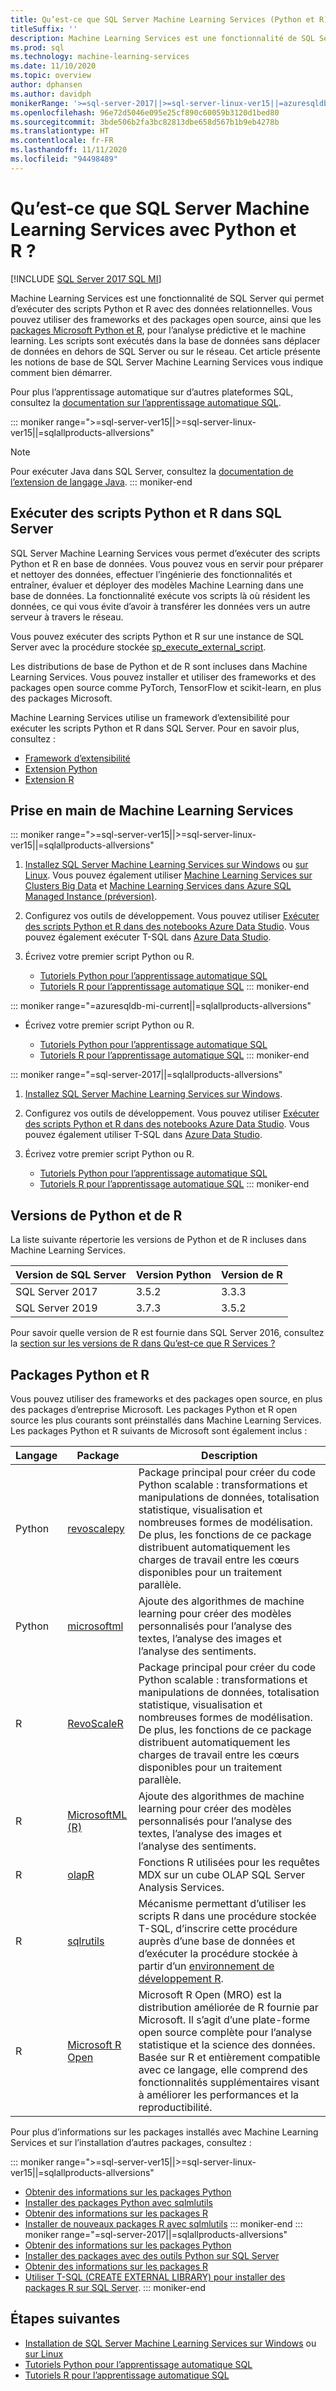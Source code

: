 ```yaml
---
title: Qu’est-ce que SQL Server Machine Learning Services (Python et R) ?
titleSuffix: ''
description: Machine Learning Services est une fonctionnalité de SQL Server qui permet d’exécuter des scripts Python et R avec des données relationnelles. Vous pouvez utiliser des frameworks et des packages open source, ainsi que les packages Microsoft Python et R, pour l’analyse prédictive et le machine learning. Les scripts sont exécutés dans la base de données sans déplacer de données en dehors de SQL Server ou sur le réseau. Cet article présente les notions de base de SQL Server Machine Learning Services vous indique comment bien démarrer.
ms.prod: sql
ms.technology: machine-learning-services
ms.date: 11/10/2020
ms.topic: overview
author: dphansen
ms.author: davidph
monikerRange: '>=sql-server-2017||>=sql-server-linux-ver15||=azuresqldb-mi-current||=sqlallproducts-allversions'
ms.openlocfilehash: 96e72d5046e095e25cf890c60059b3120d1bed80
ms.sourcegitcommit: 3bde506b2fa3bc82813dbe658d567b1b9eb4278b
ms.translationtype: HT
ms.contentlocale: fr-FR
ms.lasthandoff: 11/11/2020
ms.locfileid: "94498489"
---
```

# <a name="what-is-sql-server-machine-learning-services-with-python-and-r"></a>Qu’est-ce que SQL Server Machine Learning Services avec Python et R ?
[!INCLUDE [SQL Server 2017 SQL MI](../includes/applies-to-version/sqlserver2017-asdbmi.md)]

Machine Learning Services est une fonctionnalité de SQL Server qui permet d’exécuter des scripts Python et R avec des données relationnelles. Vous pouvez utiliser des frameworks et des packages open source, ainsi que les [packages Microsoft Python et R](#packages), pour l’analyse prédictive et le machine learning. Les scripts sont exécutés dans la base de données sans déplacer de données en dehors de SQL Server ou sur le réseau. Cet article présente les notions de base de SQL Server Machine Learning Services vous indique comment bien démarrer.

Pour plus l’apprentissage automatique sur d’autres plateformes SQL, consultez la [documentation sur l’apprentissage automatique SQL](index.yml).

::: moniker range=">=sql-server-ver15||>=sql-server-linux-ver15||=sqlallproducts-allversions"
> [!NOTE]
> Pour exécuter Java dans SQL Server, consultez la [documentation de l’extension de langage Java](../language-extensions/java-overview.md).
::: moniker-end

## <a name="execute-python-and-r-scripts-in-sql-server"></a>Exécuter des scripts Python et R dans SQL Server

SQL Server Machine Learning Services vous permet d’exécuter des scripts Python et R en base de données. Vous pouvez vous en servir pour préparer et nettoyer des données, effectuer l’ingénierie des fonctionnalités et entraîner, évaluer et déployer des modèles Machine Learning dans une base de données. La fonctionnalité exécute vos scripts là où résident les données, ce qui vous évite d’avoir à transférer les données vers un autre serveur à travers le réseau.

Vous pouvez exécuter des scripts Python et R sur une instance de SQL Server avec la procédure stockée [sp_execute_external_script](../relational-databases/system-stored-procedures/sp-execute-external-script-transact-sql.md).

Les distributions de base de Python et de R sont incluses dans Machine Learning Services. Vous pouvez installer et utiliser des frameworks et des packages open source comme PyTorch, TensorFlow et scikit-learn, en plus des packages Microsoft.

Machine Learning Services utilise un framework d’extensibilité pour exécuter les scripts Python et R dans SQL Server. Pour en savoir plus, consultez :

+ [Framework d’extensibilité](concepts/extensibility-framework.md)
+ [Extension Python](concepts/extension-python.md)
+ [Extension R](concepts/extension-r.md)

## <a name="get-started-with-machine-learning-services"></a>Prise en main de Machine Learning Services

::: moniker range=">=sql-server-ver15||>=sql-server-linux-ver15||=sqlallproducts-allversions"
1. [Installez SQL Server Machine Learning Services sur Windows](install/sql-machine-learning-services-windows-install.md) ou [sur Linux](../linux/sql-server-linux-setup-machine-learning.md?toc=/sql/machine-learning/toc.json). Vous pouvez également utiliser [Machine Learning Services sur Clusters Big Data](../big-data-cluster/machine-learning-services.md) et [Machine Learning Services dans Azure SQL Managed Instance \(préversion\)](/azure/azure-sql/managed-instance/machine-learning-services-overview).

1. Configurez vos outils de développement. Vous pouvez utiliser [Exécuter des scripts Python et R dans des notebooks Azure Data Studio](install/sql-machine-learning-azure-data-studio.md). Vous pouvez également exécuter T-SQL dans [Azure Data Studio](../azure-data-studio/what-is.md).

1. Écrivez votre premier script Python ou R.

   + [Tutoriels Python pour l’apprentissage automatique SQL](tutorials/python-tutorials.md)
   + [Tutoriels R pour l’apprentissage automatique SQL](tutorials/r-tutorials.md)
::: moniker-end

::: moniker range="=azuresqldb-mi-current||=sqlallproducts-allversions"
+ Écrivez votre premier script Python ou R.

   + [Tutoriels Python pour l’apprentissage automatique SQL](tutorials/python-tutorials.md)
   + [Tutoriels R pour l’apprentissage automatique SQL](tutorials/r-tutorials.md)
::: moniker-end

::: moniker range="=sql-server-2017||=sqlallproducts-allversions"
1. [Installez SQL Server Machine Learning Services sur Windows](install/sql-machine-learning-services-windows-install.md).

1. Configurez vos outils de développement. Vous pouvez utiliser [Exécuter des scripts Python et R dans des notebooks Azure Data Studio](install/sql-machine-learning-azure-data-studio.md). Vous pouvez également utiliser T-SQL dans [Azure Data Studio](../azure-data-studio/what-is.md).

1. Écrivez votre premier script Python ou R.

   + [Tutoriels Python pour l’apprentissage automatique SQL](tutorials/python-tutorials.md)
   + [Tutoriels R pour l’apprentissage automatique SQL](tutorials/r-tutorials.md)
::: moniker-end

<a name="versions"></a>

## <a name="python-and-r-versions"></a>Versions de Python et de R

La liste suivante répertorie les versions de Python et de R incluses dans Machine Learning Services.

| Version de SQL Server | Version Python | Version de R |
|-|-|-|
| SQL Server 2017 | 3.5.2 | 3.3.3 |
| SQL Server 2019 | 3.7.3 | 3.5.2 |

Pour savoir quelle version de R est fournie dans SQL Server 2016, consultez la [section sur les versions de R dans Qu’est-ce que R Services ?](r/sql-server-r-services.md?view=sql-server-2016&preserve-view=true#version)

<a name="packages"></a>

## <a name="python-and-r-packages"></a>Packages Python et R

Vous pouvez utiliser des frameworks et des packages open source, en plus des packages d’entreprise Microsoft. Les packages Python et R open source les plus courants sont préinstallés dans Machine Learning Services. Les packages Python et R suivants de Microsoft sont également inclus :

| Langage | Package | Description |
|-|-|-|
| Python | [revoscalepy](python/ref-py-revoscalepy.md) | Package principal pour créer du code Python scalable : transformations et manipulations de données, totalisation statistique, visualisation et nombreuses formes de modélisation. De plus, les fonctions de ce package distribuent automatiquement les charges de travail entre les cœurs disponibles pour un traitement parallèle. |
| Python | [microsoftml](python/ref-py-microsoftml.md) | Ajoute des algorithmes de machine learning pour créer des modèles personnalisés pour l’analyse des textes, l’analyse des images et l’analyse des sentiments. | 
| R | [RevoScaleR](r/ref-r-revoscaler.md) | Package principal pour créer du code Python scalable : transformations et manipulations de données, totalisation statistique, visualisation et nombreuses formes de modélisation. De plus, les fonctions de ce package distribuent automatiquement les charges de travail entre les cœurs disponibles pour un traitement parallèle. |
| R | [MicrosoftML (R)](r/ref-r-microsoftml.md) | Ajoute des algorithmes de machine learning pour créer des modèles personnalisés pour l’analyse des textes, l’analyse des images et l’analyse des sentiments. |
| R | [olapR](r/ref-r-olapr.md) | Fonctions R utilisées pour les requêtes MDX sur un cube OLAP SQL Server Analysis Services. |
| R | [sqlrutils](r/ref-r-sqlrutils.md) | Mécanisme permettant d’utiliser les scripts R dans une procédure stockée T-SQL, d’inscrire cette procédure auprès d’une base de données et d’exécuter la procédure stockée à partir d’un [environnement de développement R](r/set-up-a-data-science-client.md). |
| R | [Microsoft R Open](https://mran.microsoft.com/rro) | Microsoft R Open (MRO) est la distribution améliorée de R fournie par Microsoft. Il s’agit d’une plate-forme open source complète pour l’analyse statistique et la science des données. Basée sur R et entièrement compatible avec ce langage, elle comprend des fonctionnalités supplémentaires visant à améliorer les performances et la reproductibilité. |

Pour plus d’informations sur les packages installés avec Machine Learning Services et sur l’installation d’autres packages, consultez :

::: moniker range=">=sql-server-ver15||>=sql-server-linux-ver15||=sqlallproducts-allversions"
+ [Obtenir des informations sur les packages Python](package-management/python-package-information.md)
+ [Installer des packages Python avec sqlmlutils](package-management/install-additional-python-packages-on-sql-server.md)
+ [Obtenir des informations sur les packages R](package-management/r-package-information.md)
+ [Installer de nouveaux packages R avec sqlmlutils](package-management/install-additional-r-packages-on-sql-server.md)
::: moniker-end
::: moniker range="=sql-server-2017||=sqlallproducts-allversions"
+ [Obtenir des informations sur les packages Python](package-management/python-package-information.md)
+ [Installer des packages avec des outils Python sur SQL Server](package-management/install-python-packages-standard-tools.md)
+ [Obtenir des informations sur les packages R](package-management/r-package-information.md)
+ [Utiliser T-SQL (CREATE EXTERNAL LIBRARY) pour installer des packages R sur SQL Server](package-management/install-r-packages-with-tsql.md).
::: moniker-end

## <a name="next-steps"></a>Étapes suivantes

+ [Installation de SQL Server Machine Learning Services sur Windows](install/sql-machine-learning-services-windows-install.md) ou [sur Linux](../linux/sql-server-linux-setup-machine-learning.md?toc=/sql/machine-learning/toc.json)
+ [Tutoriels Python pour l’apprentissage automatique SQL](tutorials/python-tutorials.md)
+ [Tutoriels R pour l’apprentissage automatique SQL](tutorials/r-tutorials.md)
